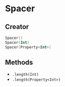 # Spacer

## Creator
```kotlin
Spacer()
Spacer(Int)
Spacer(Property<Int>)
```

## Methods
- `.length(Int)`
- `.length(Property<Int>)`
